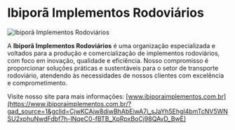 # Ibiporã Implementos Rodoviários

![Ibiporã Implementos Rodoviários](https://www.ibiporaimplementos.com.br/images/logo.png)

A **Ibiporã Implementos Rodoviários** é uma organização especializada e voltados para a produção e comercialização de implementos rodoviários, com foco em inovação, qualidade e eficiência. Nosso compromisso é proporcionar soluções práticas e sustentáveis para o setor de transporte rodoviário, atendendo às necessidades de nossos clientes com excelência e comprometimento.

Visite nosso site para mais informações: [www.ibiporaimplementos.com.br](https://www.ibiporaimplementos.com.br/?gad_source=1&gclid=CjwKCAjw8diwBhAbEiwA7i_sJaYh5EhgI4bmTcNV5WNSU2xphuNwdFdbf7h-INqeC0-fBTB_XpRpxBoCj98QAvD_BwE)
